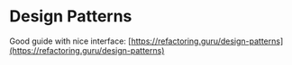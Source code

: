 # Design Patterns

Good guide with nice interface: [https://refactoring.guru/design-patterns](https://refactoring.guru/design-patterns)
